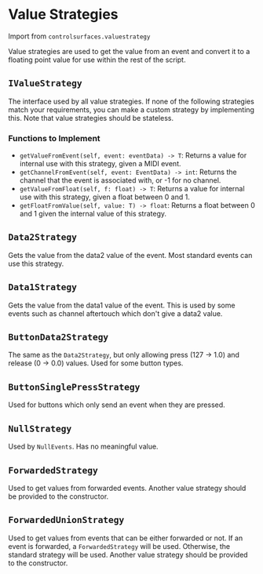 
# Value Strategies

Import from `controlsurfaces.valuestrategy`

Value strategies are used to get the value from an event and convert it to a
floating point value for use within the rest of the script.

## `IValueStrategy`

The interface used by all value strategies. If none of the following strategies
match your requirements, you can make a custom strategy by implementing this.
Note that value strategies should be stateless.

### Functions to Implement

* `getValueFromEvent(self, event: eventData) -> T`: Returns a value for internal
  use with this strategy, given a MIDI event.
* `getChannelFromEvent(self, event: EventData) -> int`: Returns the channel
  that the event is associated with, or -1 for no channel.
* `getValueFromFloat(self, f: float) -> T`: Returns a value for internal use
  with this strategy, given a float between 0 and 1.
* `getFloatFromValue(self, value: T) -> float`: Returns a float between 0 and 1
  given the internal value of this strategy.

## `Data2Strategy`

Gets the value from the data2 value of the event. Most standard events can use
this strategy.

## `Data1Strategy`

Gets the value from the data1 value of the event. This is used by some events
such as channel aftertouch which don't give a data2 value.

## `ButtonData2Strategy`

The same as the `Data2Strategy`, but only allowing press (127 -> 1.0) and
release (0 -> 0.0) values. Used for some button types.

## `ButtonSinglePressStrategy`

Used for buttons which only send an event when they are pressed.

## `NullStrategy`

Used by `NullEvents`. Has no meaningful value.

## `ForwardedStrategy`

Used to get values from forwarded events. Another value strategy should be
provided to the constructor.

## `ForwardedUnionStrategy`

Used to get values from events that can be either forwarded or not. If an event
is forwarded, a `ForwardedStrategy` will be used. Otherwise, the standard
strategy will be used. Another value strategy should be provided to the
constructor.
